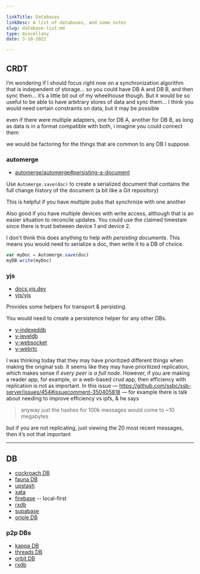```yaml
---

linkTitle: Databases
linkDesc: A list of databases, and some notes
slug: database-list.md
type: miscellany
date: 3-10-2022

---
```


## CRDT
I’m wondering if I should focus right now on a synchronization algorithm that is independent of storage... so you could have DB A and DB B, and then sync them… it’s a little bit out of my wheelhouse though. But it would be so useful to be able to have arbitrary stores of data and sync them… I think you would need certain constraints on data, but it may be possible

even if there were multiple adapters, one for DB A, another for DB B, as long as data is in a format compatible with both, i imagine you could connect them

we would be factoring for the things that are common to any DB I suppose.

### automerge

* [automerge/automerge#persisting-a-document](https://github.com/automerge/automerge#persisting-a-document)

Use `Automerge.save(doc)` to create a serialized document that contains the full change history of the document (a bit like a Git repository)

This is helpful if you have multiple pubs that synchrnize with one another

Also good if you have multiple devices with write access, although that is an easier situation to reconcile updates. You could use the claimed timestam since there is trust between device 1 and device 2.

I don't think this does anything to help with *persisting documents*. This means you would need to serialize a doc, then write it to a DB of choice.

```js
var myDoc = Automerge.save(doc)
myDB.write(myDoc)
```

### yjs
* [docs.yjs.dev](https://docs.yjs.dev/)
* [yjs/yjs](https://github.com/yjs/yjs)

Provides some helpers for transport & persisting.

You would need to create a persistence helper for any other DBs.

* [y-indexeddb](https://github.com/yjs/y-indexeddb)
* [y-leveldb](https://github.com/yjs/y-leveldb)
* [y-websocket](https://github.com/yjs/y-websocket)
* [y-webrtc](https://github.com/yjs/y-webrtc)

I was thinking today that they may have prioritized different things when making the original ssb. It seems like they may have prioritized replication, which makes sense if *every peer is a full node*. However, if you are making a reader app, for example, or a web-based crud app, then efficiency with replication is not as important. In this issue — https://github.com/ssbc/ssb-server/issues/454#issuecomment-350405818 — for example there is talk about needing to improve efficiency vs ipfs, & he says

> anyway just the hashes for 100k messages would come to ~10 megabytes

but if you are not replicating, just viewing the 20 most recent messages, then it’s not that important


-----------------------------------------------


## DB
* [cockroach DB](https://www.cockroachlabs.com/)
* [fauna DB](https://fauna.com/)
* [upstash](https://upstash.com/)
* [xata](https://www.xata.io/)
* [firebase](https://firebase.google.com/) -- local-first
* [rxdb](https://github.com/pubkey/rxdb)
* [supabase](https://supabase.com/)
* [oriole DB](https://github.com/orioledb/orioledb)

### p2p DBs
* [kappa DB](https://github.com/kappa-db/kappa-core)
* [threads DB](https://docs.textile.io/threads/)
* [orbit DB](https://orbitdb.org/)
* [rxdb](https://github.com/pubkey/rxdb)


